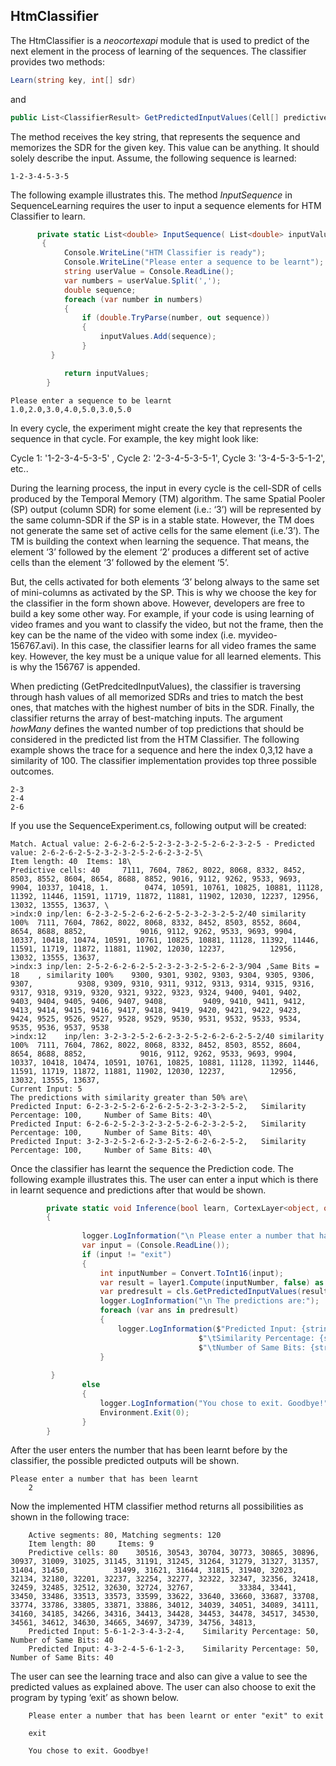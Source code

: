 ## HtmClassifier
The HtmClassifier is a *neocortexapi* module that is used to predict of the next element in the process of learning of the sequences.
The classifier provides two methods:

~~~csharp
Learn(string key, int[] sdr)
~~~

and

~~~csharp
public List<ClassifierResult> GetPredictedInputValues(Cell[] predictiveCells, short howMany)
~~~

The method receives the key string, that represents the sequence and memorizes the SDR for the given key. This value can be anything. It should solely describe the input.
Assume, the following sequence is learned: 
~~~
1-2-3-4-5-3-5
~~~
The following example illustrates this. The method *InputSequence* in SequenceLearning requires the user to input a sequence elements for HTM Classifier to learn.
~~~csharp
      private static List<double> InputSequence( List<double> inputValues)
       {
            Console.WriteLine("HTM Classifier is ready");
            Console.WriteLine("Please enter a sequence to be learnt");
            string userValue = Console.ReadLine();
            var numbers = userValue.Split(',');
            double sequence;
            foreach (var number in numbers)
            {
                if (double.TryParse(number, out sequence))
                {
                    inputValues.Add(sequence);
                }
         }

            return inputValues;
        }
~~~ 

~~~
Please enter a sequence to be learnt
1.0,2.0,3.0,4.0,5.0,3.0,5.0
~~~



In every cycle, the experiment might create the key that represents the sequence in that cycle. For example, the key might look like:

Cycle 1: '1-2-3-4-5-3-5' , 
Cycle 2: '2-3-4-5-3-5-1', 
Cycle 3: '3-4-5-3-5-1-2', 
etc..

During the learning process, the input in every cycle is the cell-SDR of cells produced by the Temporal Memory (TM) algorithm. The same Spatial Pooler (SP) output (column SDR) for some element (i.e.: ‘3’) will be represented by the same column-SDR if the SP is in a stable state. 
However, the TM does not generate the same set of active cells for the same element (i.e.’3’). The TM is building the context when learning the sequence.
That means, the element ‘3’ followed by the element ‘2’ produces a different set of active cells than the element ‘3’ followed by the element ‘5’.

But, the cells activated for both elements ‘3’ belong always to the same set of mini-columns as activated by the SP. 
This is why we choose the key for the classifier in the form shown above. However, developers are free to build a key some other way. For example, if your code is using learning of video frames and you want to classify the video, but not the frame, then the key can be the name of the video with some index (i.e. myvideo-156767.avi). In this case, the classifier learns for all video frames the same key. However, the key must be a unique value for all learned elements. This is why the 156767 is appended.

When predicting (GetPredcitedInputValues), the classifier is traversing through hash values of all memorized SDRs and tries to match the best ones, that matches with the highest number of bits in the SDR. Finally, the classifier returns the array of best-matching inputs.
The argument *howMany* defines the wanted number of top predictions that should be considered in the predicted list from the HTM Classifier.
The following example shows the trace for a sequence and here the index 0,3,12 have a similarity of 100. The classifier implementation provides top three possible outcomes. 
~~~
2-3
2-4
2-6
~~~

If you use the SequenceExperiment.cs, following output will be created:

~~~
Match. Actual value: 2-6-2-6-2-5-2-3-2-3-2-5-2-6-2-3-2-5 - Predicted value: 2-6-2-6-2-5-2-3-2-3-2-5-2-6-2-3-2-5\
Item length: 40	 Items: 18\
Predictive cells: 40 	 7111, 7604, 7862, 8022, 8068, 8332, 8452, 8503, 8552, 8604, 8654, 8688, 8852, 9016, 9112, 9262, 9533, 9693, 9904, 10337, 10418, 1.        0474, 10591, 10761, 10825, 10881, 11128, 11392, 11446, 11591, 11719, 11872, 11881, 11902, 12030, 12237, 12956, 13032, 13555, 13637, \
>indx:0	inp/len: 6-2-3-2-5-2-6-2-6-2-5-2-3-2-3-2-5-2/40	similarity 100%	 7111, 7604, 7862, 8022, 8068, 8332, 8452, 8503, 8552, 8604, 8654, 8688, 8852,            9016, 9112, 9262, 9533, 9693, 9904, 10337, 10418, 10474, 10591, 10761, 10825, 10881, 11128, 11392, 11446, 11591, 11719, 11872, 11881, 11902, 12030, 12237,          12956, 13032, 13555, 13637, 
>indx:3	inp/len: 2-5-2-6-2-6-2-5-2-3-2-3-2-5-2-6-2-3/904 ,Same Bits = 18	, similarity 100% 	 9300, 9301, 9302, 9303, 9304, 9305, 9306, 9307,          9308, 9309, 9310, 9311, 9312, 9313, 9314, 9315, 9316, 9317, 9318, 9319, 9320, 9321, 9322, 9323, 9324, 9400, 9401, 9402, 9403, 9404, 9405, 9406, 9407, 9408,        9409, 9410, 9411, 9412, 9413, 9414, 9415, 9416, 9417, 9418, 9419, 9420, 9421, 9422, 9423, 9424, 9525, 9526, 9527, 9528, 9529, 9530, 9531, 9532, 9533, 9534,        9535, 9536, 9537, 9538 
>indx:12	inp/len: 3-2-3-2-5-2-6-2-3-2-5-2-6-2-6-2-5-2/40	similarity 100%	 7111, 7604, 7862, 8022, 8068, 8332, 8452, 8503, 8552, 8604, 8654, 8688, 8852,            9016, 9112, 9262, 9533, 9693, 9904, 10337, 10418, 10474, 10591, 10761, 10825, 10881, 11128, 11392, 11446, 11591, 11719, 11872, 11881, 11902, 12030, 12237,          12956, 13032, 13555, 13637, 
Current Input: 5
The predictions with similarity greater than 50% are\
Predicted Input: 6-2-3-2-5-2-6-2-6-2-5-2-3-2-3-2-5-2,	Similarity Percentage: 100, 	Number of Same Bits: 40\
Predicted Input: 6-2-6-2-5-2-3-2-3-2-5-2-6-2-3-2-5-2,	Similarity Percentage: 100, 	Number of Same Bits: 40\
Predicted Input: 3-2-3-2-5-2-6-2-3-2-5-2-6-2-6-2-5-2,	Similarity Percentage: 100, 	Number of Same Bits: 40\
~~~
Once the classifier has learnt the sequence the Prediction code. The following example illustrates this. The user can enter a input which is there in learnt sequence and predictions after that would be shown.
~~~csharp
        private static void Inference(bool learn, CortexLayer<object, object> layer1, HtmClassifier<string, ComputeCycle> cls, ILogger logger)
        {
            
                logger.LogInformation("\n Please enter a number that has been learnt or enter \"exit\" to exit");
                var input = (Console.ReadLine());
                if (input != "exit")
                {
                    int inputNumber = Convert.ToInt16(input);
                    var result = layer1.Compute(inputNumber, false) as ComputeCycle;
                    var predresult = cls.GetPredictedInputValues(result.PredictiveCells.ToArray(), 3);
                    logger.LogInformation("\n The predictions are:"); 
                    foreach (var ans in predresult)
                    { 
                        logger.LogInformation($"Predicted Input: {string.Join(", ", ans.PredictedInput)}," + 
                                          $"\tSimilarity Percentage: {string.Join(", ", ans.Similarity)}, " +
                                          $"\tNumber of Same Bits: {string.Join(", ", ans.NumOfSameBits)}");
                    }
                
         }
                else
                {
                    logger.LogInformation("You chose to exit. Goodbye!");
                    Environment.Exit(0); 
                }
        }
~~~ 

After the user enters the number that has been learnt before by the classifier, the possible predicted outputs will be shown.

~~~
Please enter a number that has been learnt
    2
~~~

Now the implemented HTM classifier method returns all possibilities as shown in the following trace:
 ~~~
     Active segments: 80, Matching segments: 120
     Item length: 80	 Items: 9
     Predictive cells: 80 	 30516, 30543, 30704, 30773, 30865, 30896, 30937, 31009, 31025, 31145, 31191, 31245, 31264, 31279, 31327, 31357, 31404, 31450,          31499, 31621, 31644, 31815, 31940, 32023, 32134, 32180, 32201, 32237, 32254, 32277, 32322, 32347, 32356, 32418, 32459, 32485, 32512, 32630, 32724, 32767,          33384, 33441, 33450, 33486, 33513, 33573, 33599, 33622, 33640, 33660, 33687, 33708, 33774, 33786, 33805, 33871, 33886, 34012, 34039, 34051, 34089, 34111,          34160, 34185, 34266, 34316, 34413, 34428, 34453, 34478, 34517, 34530, 34561, 34612, 34630, 34665, 34697, 34739, 34756, 34813, 
     Predicted Input: 5-6-1-2-3-4-3-2-4,	Similarity Percentage: 50, 	Number of Same Bits: 40
     Predicted Input: 4-3-2-4-5-6-1-2-3,	Similarity Percentage: 50, 	Number of Same Bits: 40
~~~

The user can see the learning trace and also can give a value to see the predicted values as explained above. The user can also choose to exit the program by typing ‘exit’ as shown below.
~~~
    Please enter a number that has been learnt or enter "exit" to exit
    
    exit

    You chose to exit. Goodbye!
~~~
